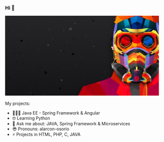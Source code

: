 ### Hi 👋

![alt text](https://github.com/alarcon-osorio/alarcon-osorio/blob/master/ImgProfile/profileGitHub.jpg?raw=true)

<!--
**alarcon-osorio/alarcon-osorio** is a ✨ _special_ ✨ repository because its `README.md` (this file) appears on your GitHub profile.
-->

My projects:

- 👨🏻‍💻 Java EE - Spring Framework & Angular
- 🤓 Learning Python
- 💬 Ask me about: JAVA, Spring Framework & Microservices
- 😎 Pronouns: alarcon-osorio
- ⚡ Projects in HTML, PHP, C, JAVA
